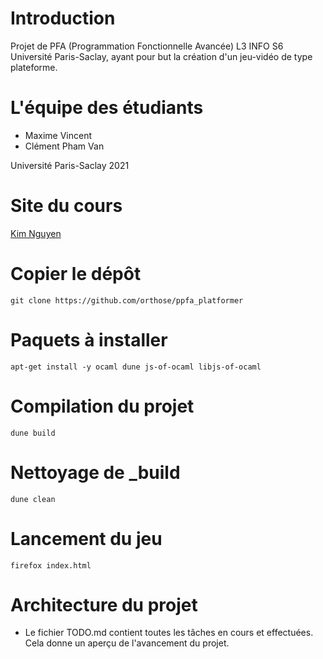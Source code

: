 # Introduction
Projet de PFA (Programmation Fonctionnelle Avancée) L3 INFO S6 Université Paris-Saclay, ayant pour but la création d'un jeu-vidéo de type plateforme.

# L'équipe des étudiants
* Maxime Vincent
* Clément Pham Van

Université Paris-Saclay 2021

# Site du cours
[Kim Nguyen](https://www.lri.fr/~kn/ppfa_en.html)

# Copier le dépôt
`git clone https://github.com/orthose/ppfa_platformer`

# Paquets à installer
`apt-get install -y ocaml dune js-of-ocaml libjs-of-ocaml`

# Compilation du projet
`dune build`

# Nettoyage de _build
`dune clean`

# Lancement du jeu
`firefox index.html`

# Architecture du projet

* Le fichier TODO.md contient toutes les tâches en cours
et effectuées. Cela donne un aperçu de l'avancement du projet.
